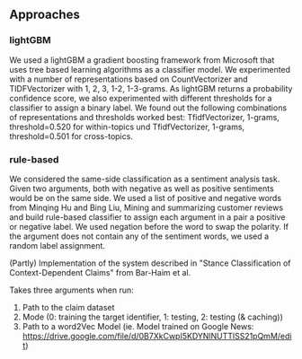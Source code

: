 ## Approaches

### lightGBM 
We used a lightGBM a gradient boosting framework from Microsoft that uses tree based learning algorithms as a classifier model. We experimented with a number of representations based on CountVectorizer and TIDFVectorizer with 1, 2, 3, 1-2, 1-3-grams. As lightGBM returns a probability confidence score, we also experimented with different thresholds for a classifier to assign a binary label. We found out the following combinations of representations and thresholds worked best: TfidfVectorizer, 1-grams, threshold=0.520 for within-topics und TfidfVectorizer, 1-grams, threshold=0.501 for cross-topics.

### rule-based 
We considered the same-side classification as a sentiment analysis task. Given two arguments, both with negative as well as positive sentiments would be on the same side. We used a list of positive and negative words from Minqing Hu and Bing Liu, Mining and summarizing customer reviews and build rule-based classifier to assign each argument in a pair a positive or negative label. We used negation before the word to swap the polarity. If the argument does not contain any of the sentiment words, we used a random label assignment.

(Partly) Implementation of the system described in "Stance Classification of Context-Dependent Claims" from Bar-Haim et al.

Takes three arguments when run:
1. Path to the claim dataset
2. Mode (0: training the target identifier, 1: testing, 2: testing (& caching))
3. Path to a word2Vec Model (ie. Model trained on Google News: https://drive.google.com/file/d/0B7XkCwpI5KDYNlNUTTlSS21pQmM/edit)